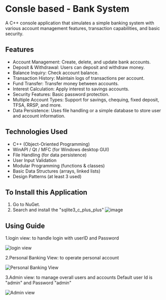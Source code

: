# Consle based - Bank System

A C++ console application that simulates a simple banking system with various account management features, transaction capabilities, and basic security.

## Features
* Account Management: Create, delete, and update bank accounts.
* Deposit & Withdrawal: Users can deposit and withdraw money.
* Balance Inquiry: Check account balance.
* Transaction History: Maintain logs of transactions per account.
* Fund Transfer: Transfer money between accounts.
* Interest Calculation: Apply interest to savings accounts.
* Security Features: Basic password protection.
* Multiple Account Types: Support for savings, chequing, fixed deposit, TFSA, RRSP, and more.
* Data Persistence: Uses file handling or a simple database to store user and account information.

## Technologies Used
- C++ (Object-Oriented Programming)
- WinAPI / Qt / MFC (for Windows desktop GUI)
- File Handling (for data persistence)
- User Input Validation
- Modular Programming (functions & classes)
- Basic Data Structures (arrays, linked lists)
- Design Patterns (at least 3 used)

## To Install this Application
1. Go to NuGet.
2. Search and install the "sqlite3_c_plus_plus"
   ![image](https://github.com/user-attachments/assets/fdf5aaa2-88eb-4bfb-aeac-f735bc230d44)
## Using Guide
1.login view: to handle login with userID and Password

![login view](https://github.com/user-attachments/assets/f8726bce-1ab7-46cb-9fbe-ebaa07ca718c)

2.Personal Banking View: to operate personal account

![Personal Banking View](https://github.com/user-attachments/assets/57d8700c-e0bc-4478-98ae-ae8a7a00c3fa)

3.Admin view: to manage overall users and accounts
Default user Id is "admin" and Password "admin"

![Admin view](https://github.com/user-attachments/assets/f95152ad-7999-490b-a1f8-0a4fd1e4432c)



